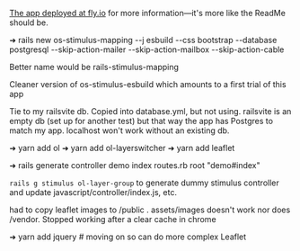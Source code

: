 [The app deployed at fly.io](https://rails-openlayers-leaflet.fly.dev) for more information—it's more like the ReadMe should be.

➜ rails new os-stimulus-mapping --j esbuild --css bootstrap --database postgresql --skip-action-mailer --skip-action-mailbox --skip-action-cable

Better name would be rails-stimulus-mapping

Cleaner version of os-stimulus-esbuild which amounts to a first trial of this app

Tie to my railsvite db. Copied into database.yml, but not using. railsvite is an empty db (set up for another test) but that way the app has Postgres to match my app. localhost won't work without an existing db.

➜ yarn add ol
➜ yarn add ol-layerswitcher
➜ yarn add leaflet

➜ rails generate controller demo index
routes.rb root "demo#index"

`rails g stimulus ol-layer-group` to generate dummy stimulus controller and update javascript/controller/index.js, etc.

had to copy leaflet images to /public . assets/images doesn't work nor does /vendor.
Stopped working after a clear cache in chrome

➜ yarn add jquery # moving on so can do more complex Leaflet
